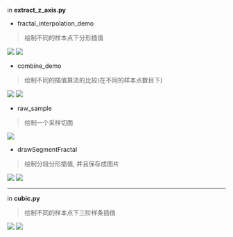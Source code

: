 in **extract_z_axis.py**

- fractal_interpolation_demo

>绘制不同的样本点下分形插值

![](fractal-15.png)
![](fractal-20.png)

- combine_demo


>绘制不同的插值算法的比较(在不同的样本点数目下)

![](combine-15.png)
![](combine-20.png)

- raw_sample

>绘制一个采样切面

![](slice.png)


- drawSegmentFractal

>绘制分段分形插值, 并且保存成图片

![](fractal-15.png)
![](fractal-20.png)


------

in **cubic.py**

>绘制不同的样本点下三阶样条插值

![](quadratic-15.png)
![](quadratic-20.png)






